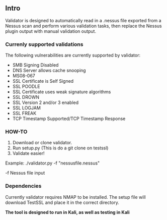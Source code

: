 ## Intro

Validator is designed to automatically read in a .nessus file exported from a Nessus scan and perform various validation tasks, then replace the Nessus plugin output with manual validation output.


### Currenly supported validations

The following vulnerabilities are currently supported by validator:

* SMB Signing Disabled
* DNS Server allows cache snooping
* MS08-067
* SSL Certificate is Self Signed
* SSL POODLE
* SSL Certificate uses weak signature algorithms
* SSL DROWN
* SSL Version 2 and/or 3 enabled
* SSL LOGJAM
* SSL FREAK
* TCP Timestamp Supported/TCP Timestamp Response



### HOW-TO

1. Download or clone validator.
2. Run setup.py (This is do a git clone on testssl)
3. Validate easier!


Example: ./validator.py -f "nessusfile.nessus"

-f Nessus file input


### Dependencies

Currently validator requires NMAP to be installed.
The setup file will download TestSSL and place it in the correct directory.


**The tool is designed to run in Kali, as well as testing in Kali**